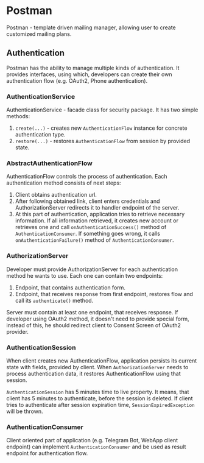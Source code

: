 # Postman
Postman - template driven mailing manager, allowing user to create customized mailing plans.

## Authentication
Postman has the ability to manage multiple kinds of authentication. It provides interfaces, 
using which, developers can create their own authentication flow (e.g. OAuth2, Phone authentication).

### AuthenticationService
AuthenticationService - facade class for security package. It has two simple methods:
1. `create(...)` - creates new `AuthenticationFlow` instance for concrete authentication type.
2. `restore(...)` - restores `AuthenticationFlow` from session by provided state.

### AbstractAuthenticationFlow
AuthenticationFlow controls the process of authentication. Each authentication method consists of next steps:
1. Client obtains authentication url.
2. After following obtained link, client enters credentials and AuthorizationServer redirects it to handler endpoint of
the server.
3. At this part of authentication, application tries to retrieve necessary information. If all information retrieved, it 
creates new account or retrieves one and call `onAuthenticationSuccess()` method of `AuthenticationConsumer`. If
something goes wrong, it calls `onAuthenticationFailure()` method of `AuthenticationConsumer`.

### AuthorizationServer
Developer must provide AuthorizationServer for each authentication method he wants to use. Each one can contain two
endpoints:
1. Endpoint, that contains authentication form.
2. Endpoint, that receives response from first endpoint, restores flow and call its `authenticate()` method.

Server must contain at least one endpoint, that receives response. If developer using OAuth2 method, it doesn't need to
provide special form, instead of this, he should redirect client to Consent Screen of OAuth2 provider.

### AuthenticationSession
When client creates new AuthenticationFlow, application persists its current state with fields, provided by client. When
`AuthorizationServer` needs to process authentication data, it restores AuthenticationFlow using that session.

`AuthenticationSession` has 5 minutes time to live property. It means, that client has 5 minutes to authenticate, before
the session is deleted. If client tries to authenticate after session expiration time, `SessionExpiredException` will be
thrown.

### AuthenticationConsumer
Client oriented part of application (e.g. Telegram Bot, WebApp client endpoint) can implement `AuthenticationConsumer`
and be used as result endpoint for authentication flow.

